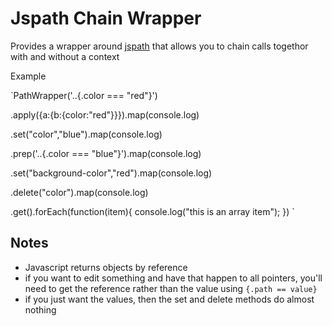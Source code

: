 Jspath Chain Wrapper
====================

Provides a wrapper around [jspath](https://github.com/dfilatov/jspath) that allows you to chain calls togethor with and without a context

Example

`PathWrapper('..{.color === "red"}')

.apply({a:{b:{color:"red"}}}).map(console.log)

.set("color","blue").map(console.log)

.prep('..{.color === "blue"}').map(console.log)

.set("background-color","red").map(console.log)

.delete("color").map(console.log)

.get().forEach(function(item){
 console.log("this is an array item");
})
`

## Notes

* Javascript returns objects by reference
* if you want to edit something and have that happen to all pointers, you'll need to get the reference rather than the value using `{.path == value}`
* if you just want the values, then the set and delete methods do almost nothing
